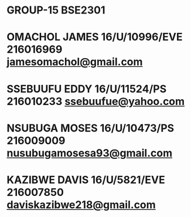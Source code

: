 # GROUP-15  BSE2301


# OMACHOL JAMES          16/U/10996/EVE         216016969       jamesomachol@gmail.com
# SSEBUUFU EDDY          16/U/11524/PS         216010233       ssebuufue@yahoo.com
# NSUBUGA MOSES         16/U/10473/PS         216009009       nusubugamosesa93@gmail.com
# KAZIBWE DAVIS         16/U/5821/EVE        216007850        daviskazibwe218@gmail.com
